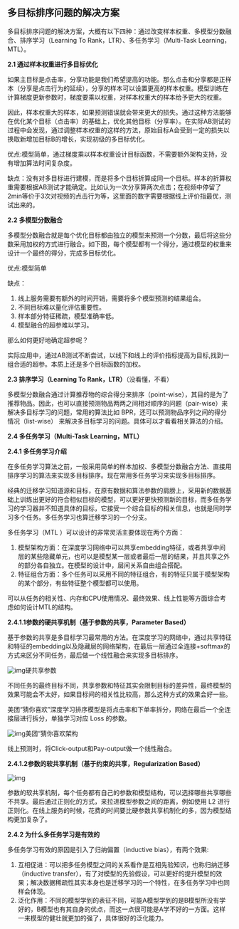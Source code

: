 ## **多目标排序问题的解决方案**

多目标排序问题的解决方案，大概有以下四种：通过改变样本权重、多模型分数融合、排序学习（Learning To Rank，LTR）、多任务学习（Multi-Task Learning，MTL）。

**2.1 通过样本权重进行多目标优化**

如果主目标是点击率，分享功能是我们希望提高的功能。那么点击和分享都是正样本（分享是点击行为的延续），分享的样本可以设置更高的样本权重。模型训练在计算梯度更新参数时，梯度要乘以权重，对样本权重大的样本给予更大的权重。

因此，样本权重大的样本，如果预测错误就会带来更大的损失。通过这种方法能够在优化某个目标（点击率）的基础上，优化其他目标（分享率）。在实际AB测试的过程中会发现，通过调整样本权重的这样的方法，原始目标A会受到一定的损失以换取新增加目标B的增长，实现初级的多目标优化。

优点:模型简单，通过梯度乘以样本权重设计目标函数，不需要额外架构支持，没有增加算法时间复杂度。

缺点：没有对多目标进行建模，而是将多个目标折算成同一个目标。样本的折算权重需要根据AB测试才能确定。比如认为一次分享算两次点击；在视频中停留了2min等价于3次对视频的点击行为等，这里面的数字需要根据线上评价指最优，测试出来的。

**2.2 多模型分数融合**

多模型分数融合就是每个优化目标都由独立的模型来预测一个分数，最后将这些分数采用加权的方式进行融合。如下图，每个模型都有一个得分，通过模型的权重来设计一个最终的得分，完成多目标优化。

优点:模型简单

缺点：

1. 线上服务需要有额外的时间开销，需要将多个模型预测的结果组合。
2. 不同目标难以量化评估重要性。
3. 样本部分特征稀疏，模型准确率低。
4. 模型融合的超参难以学习。

那么如何更好地确定超参呢？

实际应用中，通过AB测试不断尝试，以线下和线上的评价指标提高为目标,找到一组合适的超参。本质上还是多个目标函数的加权。

**2.3 排序学习（Learning To Rank，LTR）**（没看懂，不看）

多模型分数融合通过计算推荐物的综合得分来排序（point-wise），其目的是为了推荐物品。因此，也可以直接预测物品两两之间相对顺序的问题（pair-wise）来解决多目标学习的问题，常用的算法比如 BPR，还可以预测物品序列之间的得分情况（list-wise） 来解决多目标学习的问题。具体可以才看看相关算法的介绍。



**2.4 多任务学习（Multi-Task Learning，MTL）**

**2.4.1 多任务学习介绍**

在多任务学习算法之前，一般采用简单的样本加权、多模型分数融合方法、直接用排序学习的算法来实现多目标排序。现在常用多任务学习来实现多目标排序。

经典的迁移学习知道源和目标，在原有数据和算法参数的肩膀上，采用新的数据基础上训练出更好的符合相似目标的模型，可以更好更快预测新的目标，而多任务学习的学习器并不知道具体的目标，它接受一个综合目标的相关信息，也就是同时学习多个任务。多任务学习也算迁移学习的一个分支。

多任务学习（MTL ）可以设计的非常灵活主要体现在两个方面：

1. 模型架构方面：在深度学习网络中可以共享embedding特征，或者共享中间层的某些隐藏单元，也可以是模型某一层或者最后一层的结果，并且共享之外的部分各自独立。在模型的设计中，层间关系自由组合搭配。
2. 特征组合方面：多个任务可以采用不同的特征组合，有的特征只属于模型架构的某个部分，有些特征整个模型都可以使用。

可以从任务的相关性、内存和CPU使用情况、最终效果、线上性能等方面综合考虑如何设计MTL的结构。

**2.4.1.1参数的硬共享机制（基于参数的共享，Parameter Based）**

基于参数的共享是多目标学习最常用的方法。在深度学习的网络中，通过共享特征和特征的embedding以及隐藏层的网络架构，在最后一层通过全连接+softmax的方式来区分不同任务，最后做一个线性融合来实现多目标排序。

![img](https://pic4.zhimg.com/80/v2-1602f700f0dfed55240f29d073273eab_1440w.jpg)硬共享参数

不同任务的最终目标不同，共享参数和特征其实会限制目标的差异性，最终模型的效果可能会不太好，如果目标间的相关性比较高，那么这种方式的效果会好一些。

美团“猜你喜欢”深度学习排序模型是将点击率和下单率拆分，网络在最后一个全连接层进行拆分，单独学习对应 Loss 的参数。

![img](https://pic1.zhimg.com/80/v2-af78a6bfe9d6ae3612638b277d3995c0_1440w.jpg)美团“猜你喜欢架构

线上预测时，将Click-output和Pay-output做一个线性融合。

**2.4.1.2参数的软共享机制（基于约束的共享，Regularization Based）**

![img](https://pic2.zhimg.com/80/v2-133f78ddf85b3d777994fbabdec052c5_1440w.jpg)

参数的软共享机制，每个任务都有自己的参数和模型结构，可以选择哪些共享哪些不共享。最后通过正则化的方式，来拉进模型参数之间的距离，例如使用 L2 进行正则化。在线上服务的时候，花费的时间要比硬参数共享机制化的多，因为模型结构更加复杂了。

**2.4.2 为什么多任务学习是有效的**

多任务学习有效的原因是引入了归纳偏置（inductive bias），有两个效果:

1. 互相促进：可以把多任务模型之间的关系看作是互相先验知识，也称归纳迁移（inductive transfer），有了对模型的先验假设，可以更好的提升模型的效果；解决数据稀疏性其实本身也是迁移学习的一个特性，在多任务学习中也同样会体现。
2. 泛化作用：不同的模型学到的表征不同，可能A模型学到的是B模型所没有学好的，B模型也有其自身的优点，而这一点很可能是A学不好的一方面。这样一来模型的健壮就更加的强了，具体很好的泛化能力。